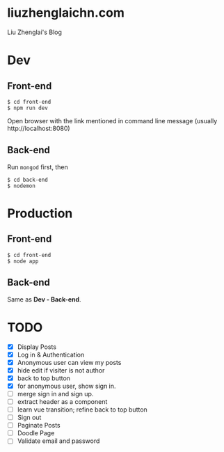 # liuzhenglaichn.com

Liu Zhenglai's Blog

# Dev

## Front-end
```
$ cd front-end
$ npm run dev
```

Open browser with the link mentioned in command line message (usually http://localhost:8080)

## Back-end
Run `mongod` first, then
```
$ cd back-end
$ nodemon
```

# Production
## Front-end
```
$ cd front-end
$ node app
```

## Back-end
Same as **Dev - Back-end**.

# TODO
- [x] Display Posts
- [x] Log in & Authentication
- [x] Anonymous user can view my posts
- [x] hide edit if visiter is not author
- [x] back to top button
- [x] for anonymous user, show sign in.
- [ ] merge sign in and sign up.
- [ ] extract header as a component
- [ ] learn vue transition; refine back to top button
- [ ] Sign out
- [ ] Paginate Posts
- [ ] Doodle Page
- [ ] Validate email and password